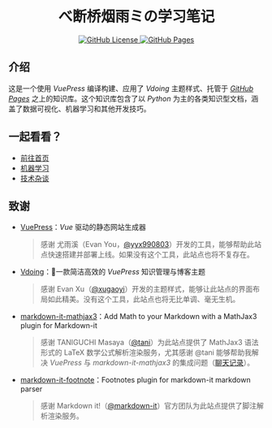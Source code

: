 <div style="text-align: center;">
  <h1>べ断桥烟雨ミの学习笔记</h1>
  <a href="https://github.com/Dragon1573/Study-Notes/blob/main/README.md">
    <img src="https://img.shields.io/github/license/Dragon1573/Study-Notes?label=License" alt="GitHub License" />
  </a>
   
  <a href="https://github.com/Dragon1573/Study-Notes/actions/workflows/vuepress.yml">
    <img src="https://github.com/Dragon1573/Study-Notes/actions/workflows/vuepress.yml/badge.svg?branch=main" alt="GitHub Pages" />
  </a>
</div>

## 介绍

这是一个使用 *VuePress* 编译构建、应用了 *Vdoing* 主题样式、托管于 [*GitHub Pages*](https://pages.github.com/) 之上的知识库。这个知识库包含了以 *Python* 为主的各类知识型文档，涵盖了数据可视化、机器学习和其他开发技巧。

## 一起看看？

- [前往首页](https://blog.dragon1573.wang/)
- [机器学习](https://blog.dragon1573.wang/ml/)
- [技术杂谈](https://blog.dragon1573.wang/skills/)

## 致谢

- [VuePress](https://vuepress.vuejs.org/zh/)：*Vue* 驱动的静态网站生成器
  
  > 感谢 尤雨溪（Evan You，[@yyx990803](https://github.com/yyx990803)）开发的工具，能够帮助此站点快速搭建并部署上线。如果没有这个工具，此站点也将不复存在。

- [Vdoing](https://doc.xugaoyi.com/)：🚀一款简洁高效的 *VuePress* 知识管理与博客主题
  
  > 感谢 Evan Xu（[@xugaoyi](https://github.com/xugaoyi)）开发的主题样式，能够让此站点的界面布局如此精美。没有这个工具，此站点也将无比单调、毫无生机。

- [markdown-it-mathjax3](https://github.com/tani/markdown-it-mathjax3)：Add Math to your Markdown with a MathJax3 plugin for Markdown-it
  
  > 感谢 TANIGUCHI Masaya（[@tani](https://github.com/tani)）为此站点提供了 MathJax3 语法形式的 LaTeX 数学公式解析渲染服务，尤其感谢 @tani 能够帮助我解决 *VuePress* 与 *markdown-it-mathjax3* 的集成问题（[聊天记录](https://github.com/tani/markdown-it-mathjax3/issues/52)）。

- [markdown-it-footnote](https://github.com/markdown-it/markdown-it-footnote)：Footnotes plugin for markdown-it markdown parser
  
  > 感谢 Markdown it!（[@markdown-it](https://github.com/markdown-it)）官方团队为此站点提供了脚注解析渲染服务。
